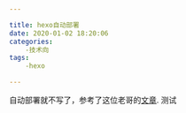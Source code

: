 ```yaml
---

title: hexo自动部署
date: 2020-01-02 18:20:06
categories:
    -技术向
tags:
    -hexo

---
```

自动部署就不写了，参考了这位老哥的[文章](https://segmentfault.com/a/1190000013286548).
测试
